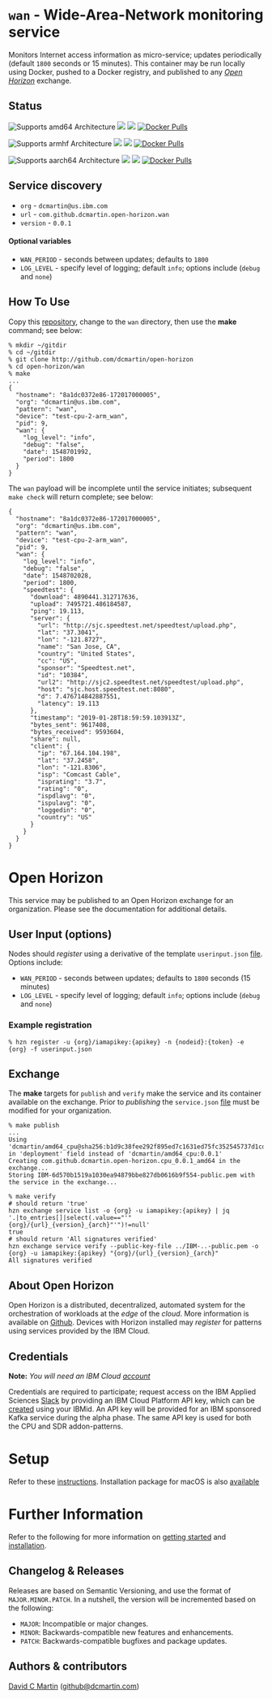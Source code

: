 # `wan` - Wide-Area-Network monitoring service

Monitors Internet access information as micro-service; updates periodically (default `1800` seconds or 15 minutes).  This container may be run locally using Docker, pushed to a Docker registry, and published to any [_Open Horizon_][open-horizon] exchange.

## Status

![Supports amd64 Architecture][amd64-shield]
[![](https://images.microbadger.com/badges/image/dcmartin/amd64_wan-beta.svg)](https://microbadger.com/images/dcmartin/amd64_wan-beta "Get your own image badge on microbadger.com")
[![](https://images.microbadger.com/badges/version/dcmartin/amd64_wan-beta.svg)](https://microbadger.com/images/dcmartin/amd64_wan-beta "Get your own version badge on microbadger.com")
[![Docker Pulls][pulls-amd64]][docker-amd64]

[docker-amd64]: https://hub.docker.com/r/dcmartin/amd64_wan-beta
[pulls-amd64]: https://img.shields.io/docker/pulls/dcmartin/amd64_wan-beta.svg

![Supports armhf Architecture][arm-shield]
[![](https://images.microbadger.com/badges/image/dcmartin/arm_wan-beta.svg)](https://microbadger.com/images/dcmartin/arm_wan-beta "Get your own image badge on microbadger.com")
[![](https://images.microbadger.com/badges/version/dcmartin/arm_wan-beta.svg)](https://microbadger.com/images/dcmartin/arm_wan-beta "Get your own version badge on microbadger.com")
[![Docker Pulls][pulls-arm]][docker-arm]

[docker-arm]: https://hub.docker.com/r/dcmartin/arm_wan-beta
[pulls-arm]: https://img.shields.io/docker/pulls/dcmartin/arm_wan-beta.svg

![Supports aarch64 Architecture][arm64-shield]
[![](https://images.microbadger.com/badges/image/dcmartin/arm64_wan-beta.svg)](https://microbadger.com/images/dcmartin/arm64_wan-beta "Get your own image badge on microbadger.com")
[![](https://images.microbadger.com/badges/version/dcmartin/arm64_wan-beta.svg)](https://microbadger.com/images/dcmartin/arm64_wan-beta "Get your own version badge on microbadger.com")
[![Docker Pulls][pulls-arm64]][docker-arm64]

[docker-arm64]: https://hub.docker.com/r/dcmartin/arm64_wan-beta
[pulls-arm64]: https://img.shields.io/docker/pulls/dcmartin/arm64_wan-beta.svg

[arm64-shield]: https://img.shields.io/badge/aarch64-yes-green.svg
[amd64-shield]: https://img.shields.io/badge/amd64-yes-green.svg
[arm-shield]: https://img.shields.io/badge/armhf-yes-green.svg

## Service discovery
+ `org` - `dcmartin@us.ibm.com`
+ `url` - `com.github.dcmartin.open-horizon.wan`
+ `version` - `0.0.1`

#### Optional variables
+ `WAN_PERIOD` - seconds between updates; defaults to `1800`
+ `LOG_LEVEL` - specify level of logging; default `info`; options include (`debug` and `none`)
## How To Use

Copy this [repository][repository], change to the `wan` directory, then use the **make** command; see below:

```
% mkdir ~/gitdir
% cd ~/gitdir
% git clone http://github.com/dcmartin/open-horizon
% cd open-horizon/wan
% make
...
{
  "hostname": "8a1dc0372e86-172017000005",
  "org": "dcmartin@us.ibm.com",
  "pattern": "wan",
  "device": "test-cpu-2-arm_wan",
  "pid": 9,
  "wan": {
    "log_level": "info",
    "debug": "false",
    "date": 1548701992,
    "period": 1800
  }
}
```
The `wan` payload will be incomplete until the service initiates; subsequent `make check` will return complete; see below:
```
{
  "hostname": "8a1dc0372e86-172017000005",
  "org": "dcmartin@us.ibm.com",
  "pattern": "wan",
  "device": "test-cpu-2-arm_wan",
  "pid": 9,
  "wan": {
    "log_level": "info",
    "debug": "false",
    "date": 1548702028,
    "period": 1800,
    "speedtest": {
      "download": 4890441.312717636,
      "upload": 7495721.486184587,
      "ping": 19.113,
      "server": {
        "url": "http://sjc.speedtest.net/speedtest/upload.php",
        "lat": "37.3041",
        "lon": "-121.8727",
        "name": "San Jose, CA",
        "country": "United States",
        "cc": "US",
        "sponsor": "Speedtest.net",
        "id": "10384",
        "url2": "http://sjc2.speedtest.net/speedtest/upload.php",
        "host": "sjc.host.speedtest.net:8080",
        "d": 7.476714842887551,
        "latency": 19.113
      },
      "timestamp": "2019-01-28T18:59:59.103913Z",
      "bytes_sent": 9617408,
      "bytes_received": 9593604,
      "share": null,
      "client": {
        "ip": "67.164.104.198",
        "lat": "37.2458",
        "lon": "-121.8306",
        "isp": "Comcast Cable",
        "isprating": "3.7",
        "rating": "0",
        "ispdlavg": "0",
        "ispulavg": "0",
        "loggedin": "0",
        "country": "US"
      }
    }
  }
}
```

# Open Horizon

This service may be published to an Open Horizon exchange for an organization.  Please see the documentation for additional details.

## User Input (options)
Nodes should _register_ using a derivative of the template `userinput.json` [file][userinput].  Options include:
+ `WAN_PERIOD` - seconds between updates; defaults to `1800` seconds (15 minutes)
+ `LOG_LEVEL` - specify level of logging; default `info`; options include (`debug` and `none`)
### Example registration
```
% hzn register -u {org}/iamapikey:{apikey} -n {nodeid}:{token} -e {org} -f userinput.json
```
## Exchange

The **make** targets for `publish` and `verify` make the service and its container available on the exchange.  Prior to _publishing_ the `service.json` [file][service-json] must be modified for your organization.
```
% make publish
...
Using 'dcmartin/amd64_cpu@sha256:b1d9c38fee292f895ed7c1631ed75fc352545737d1cd58f762a19e53d9144124' in 'deployment' field instead of 'dcmartin/amd64_cpu:0.0.1'
Creating com.github.dcmartin.open-horizon.cpu_0.0.1_amd64 in the exchange...
Storing IBM-6d570b1519a1030ea94879bbe827db0616b9f554-public.pem with the service in the exchange...
```
```
% make verify
# should return 'true'
hzn exchange service list -o {org} -u iamapikey:{apikey} | jq '.|to_entries[]|select(.value=="'"{org}/{url}_{version}_{arch}"'")!=null'
true
# should return 'All signatures verified'
hzn exchange service verify --public-key-file ../IBM-..-public.pem -o {org} -u iamapikey:{apikey} "{org}/{url}_{version}_{arch}"
All signatures verified
```
## About Open Horizon

Open Horizon is a distributed, decentralized, automated system for the orchestration of workloads at the _edge_ of the *cloud*.  More information is available on [Github][open-horizon].  Devices with Horizon installed may _register_ for patterns using services provided by the IBM Cloud.

## Credentials

**Note:** _You will need an IBM Cloud [account][ibm-registration]_

Credentials are required to participate; request access on the IBM Applied Sciences [Slack][edge-slack] by providing an IBM Cloud Platform API key, which can be [created][ibm-apikeys] using your IBMid.  An API key will be provided for an IBM sponsored Kafka service during the alpha phase.  The same API key is used for both the CPU and SDR addon-patterns.

# Setup

Refer to these [instructions][setup].  Installation package for macOS is also [available][macos-install]

# Further Information

Refer to the following for more information on [getting started][edge-fabric] and [installation][edge-install].

## Changelog & Releases

Releases are based on Semantic Versioning, and use the format
of ``MAJOR.MINOR.PATCH``. In a nutshell, the version will be incremented
based on the following:

- ``MAJOR``: Incompatible or major changes.
- ``MINOR``: Backwards-compatible new features and enhancements.
- ``PATCH``: Backwards-compatible bugfixes and package updates.

## Authors & contributors

[David C Martin][dcmartin] (github@dcmartin.com)

[userinput]: https://github.com/dcmartin/open-horizon/blob/master/wan/userinput.json
[service-json]: https://github.com/dcmartin/open-horizon/blob/master/wan/service.json
[build-json]: https://github.com/dcmartin/open-horizon/blob/master/wan/build.json
[dockerfile]: https://github.com/dcmartin/open-horizon/blob/master/wan/Dockerfile


[dcmartin]: https://github.com/dcmartin
[edge-fabric]: https://console.test.cloud.ibm.com/docs/services/edge-fabric/getting-started.html
[edge-install]: https://console.test.cloud.ibm.com/docs/services/edge-fabric/adding-devices.html
[edge-slack]: https://ibm-appsci.slack.com/messages/edge-fabric-users/
[ibm-apikeys]: https://console.bluemix.net/iam/#/apikeys
[ibm-registration]: https://console.bluemix.net/registration/
[issue]: https://github.com/dcmartin/open-horizon/issues
[macos-install]: http://pkg.bluehorizon.network/macos
[open-horizon]: http://github.com/open-horizon/
[repository]: https://github.com/dcmartin/open-horizon
[setup]: https://github.com/dcmartin/open-horizon/blob/master/setup/README.md
